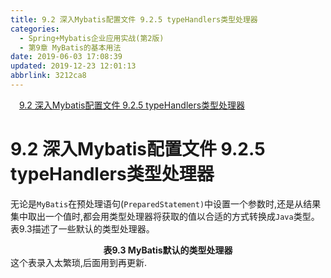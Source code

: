 ```yaml
---
title: 9.2 深入Mybatis配置文件 9.2.5 typeHandlers类型处理器
categories: 
  - Spring+Mybatis企业应用实战(第2版)
  - 第9章 MyBatis的基本用法
date: 2019-06-03 17:08:39
updated: 2019-12-23 12:01:13
abbrlink: 3212ca8
---
```

<div id='my_toc'><a href="/JavaReadingNotes/3212ca8/#9-2-深入Mybatis配置文件-9-2-5-typeHandlers类型处理器" class="header_1">9.2 深入Mybatis配置文件 9.2.5 typeHandlers类型处理器</a>&nbsp;<br></div>
<style>.header_1{margin-left: 1em;}.header_2{margin-left: 2em;}.header_3{margin-left: 3em;}.header_4{margin-left: 4em;}.header_5{margin-left: 5em;}.header_6{margin-left: 6em;}</style>
<!--more-->
<script>if (navigator.platform.search('arm')==-1){document.getElementById('my_toc').style.display = 'none';}var e,p = document.getElementsByTagName('p');while (p.length>0) {e = p[0];e.parentElement.removeChild(e);}</script>

<!--end-->
# 9.2 深入Mybatis配置文件 9.2.5 typeHandlers类型处理器 #
无论是`MyBatis`在预处理语句(`PreparedStatement)`中设置一个参数时,还是从结果集中取出一个值时,都会用类型处理器将获取的值以合适的方式转换成`Java`类型。表9.3描述了一些默认的类型处理器。
<center><strong>表9.3 MyBatis默认的类型处理器</strong></center>
这个表录入太繁琐,后面用到再更新.
